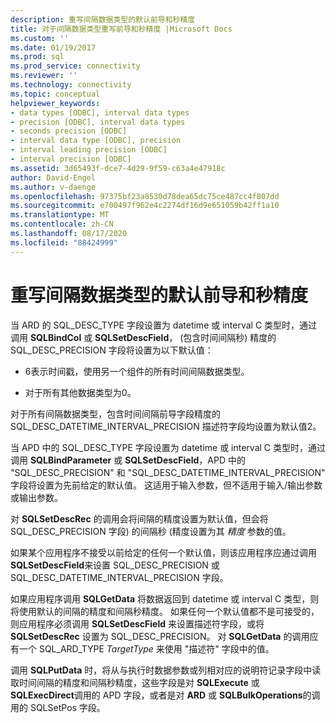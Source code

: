 ```yaml
---
description: 重写间隔数据类型的默认前导和秒精度
title: 对于间隔数据类型重写前导和秒精度 |Microsoft Docs
ms.custom: ''
ms.date: 01/19/2017
ms.prod: sql
ms.prod_service: connectivity
ms.reviewer: ''
ms.technology: connectivity
ms.topic: conceptual
helpviewer_keywords:
- data types [ODBC], interval data types
- precision [ODBC], interval data types
- seconds precision [ODBC]
- interval data type [ODBC], precision
- interval leading precision [ODBC]
- interval precision [ODBC]
ms.assetid: 3d65493f-dce7-4d29-9f59-c63a4e47918c
author: David-Engel
ms.author: v-daenge
ms.openlocfilehash: 97375bf23a8530d78dea65dc75ce487cc4f807dd
ms.sourcegitcommit: e700497f962e4c2274df16d9e651059b42ff1a10
ms.translationtype: MT
ms.contentlocale: zh-CN
ms.lasthandoff: 08/17/2020
ms.locfileid: "88424999"
---
```

# <a name="overriding-default-leading-and-seconds-precision-for-interval-data-types"></a>重写间隔数据类型的默认前导和秒精度
当 ARD 的 SQL_DESC_TYPE 字段设置为 datetime 或 interval C 类型时，通过调用 **SQLBindCol** 或 **SQLSetDescField**， (包含时间间隔秒) 精度的 SQL_DESC_PRECISION 字段将设置为以下默认值：  
  
-   6表示时间戳，使用另一个组件的所有时间间隔数据类型。  
  
-   对于所有其他数据类型为0。  
  
 对于所有间隔数据类型，包含时间间隔前导字段精度的 SQL_DESC_DATETIME_INTERVAL_PRECISION 描述符字段均设置为默认值2。  
  
 当 APD 中的 SQL_DESC_TYPE 字段设置为 datetime 或 interval C 类型时，通过调用 **SQLBindParameter** 或 **SQLSetDescField**，APD 中的 "SQL_DESC_PRECISION" 和 "SQL_DESC_DATETIME_INTERVAL_PRECISION" 字段将设置为先前给定的默认值。 这适用于输入参数，但不适用于输入/输出参数或输出参数。  
  
 对 **SQLSetDescRec** 的调用会将间隔的精度设置为默认值，但会将 SQL_DESC_PRECISION 字段) 的间隔秒 (精度设置为其 *精度* 参数的值。  
  
 如果某个应用程序不接受以前给定的任何一个默认值，则该应用程序应通过调用 **SQLSetDescField**来设置 SQL_DESC_PRECISION 或 SQL_DESC_DATETIME_INTERVAL_PRECISION 字段。  
  
 如果应用程序调用 **SQLGetData** 将数据返回到 datetime 或 interval C 类型，则将使用默认的间隔的精度和间隔秒精度。 如果任何一个默认值都不是可接受的，则应用程序必须调用 **SQLSetDescField** 来设置描述符字段，或将 **SQLSetDescRec** 设置为 SQL_DESC_PRECISION。 对 **SQLGetData** 的调用应有一个 SQL_ARD_TYPE *TargetType* 来使用 "描述符" 字段中的值。  
  
 调用 **SQLPutData** 时，将从与执行时数据参数或列相对应的说明符记录字段中读取时间间隔的精度和间隔秒精度，这些字段是对 **SQLExecute** 或 **SQLExecDirect**调用的 APD 字段，或者是对 **ARD** 或 **SQLBulkOperations**的调用的 SQLSetPos 字段。

